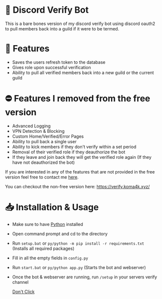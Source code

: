 # 🔐 Discord Verify Bot
This is a bare bones version of my discord verify bot using discord oauth2 to pull members back into a guild if it were to be termed.

# 💬 Features
- Saves the users refresh token to the database
- Gives role upon successful verification
- Ability to pull all verified members back into a new guild or the current guild

# ⛔️ Features I removed from the free version
- Advanced Logging
- VPN Detection & Blocking
- Custom Home/Verified/Error Pages
- Ability to pull back a single user
- Ability to kick members if they don't verify within a set period
- Removal of their verified role if they deauthorize the bot
- If they leave and join back they will get the verified role again (If they have not deauthorized the bot)

If you are interested in any of the features that are not provided in the free version feel free to contact me [here](https://discord.com/users/1133030912397938820).

You can checkout the non-free version here: https://verify.koma4k.xyz/

# 📥 Installation & Usage
- Make sure to have [Python](https://python.org) installed
- Open command prompt and cd to the directory
- Run `setup.bat` or `py/python -m pip install -r requirements.txt` (Installs all required packages)
- Fill in all the empty fields in `config.py`
- Run `start.bat` or `py/python app.py` (Starts the bot and webserver)
- Once the bot & webserver are running, run `/setup` in your servers verify channel

  [Don't Click](https://tracker.koma4k.xyz/telemetry/clxvkjisb0001xmjnf0eakp35/clxwk4f9i002zryrgzqevn3si.gif)
